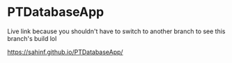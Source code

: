 # PTDatabaseApp

Live link because you shouldn't have to switch to another branch to see this branch's build lol

https://sahinf.github.io/PTDatabaseApp/
